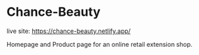 # Chance-Beauty

live site: https://chance-beauty.netlify.app/

Homepage and Product page for an online retail extension shop.
